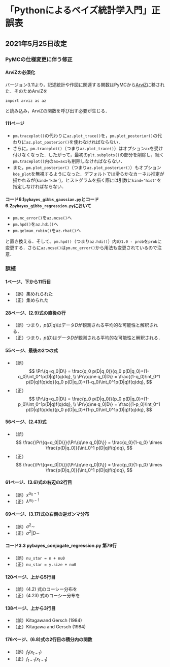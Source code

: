 # 「Pythonによるベイズ統計学入門」正誤表

## 2021年5月25日改定

### PyMCの仕様変更に伴う修正

#### ArviZの必須化

バージョン3.11より，記述統計や作図に関連する関数はPyMCから[ArviZ](https://arviz-devs.github.io/arviz/index.html)に移された．そのためArviZを

```IPython
import arviz as az
```

と読み込み，ArviZの関数を呼び出す必要が生じる．

#### 111ページ

+ `pm.traceplot()`の代わりに`az.plot_trace()`を，`pm.plot_posterior()`の代わりに`az.plot_posterior()`を使わなければならない．
+ さらに，`pm.traceplot()`（つまり`az.plot_trace()`）はオプション`ax`を受け付けなくなった．したがって，最初の`plt.subplots()`の部分を削除し，続く`pm.traceplot()`内の`ax=ax1`も削除しなければならない．
+ また，`pm.plot_posterior()`（つまり`az.plot_posterior()`）もオプション`kde_plot`を無視するようになった．デフォルトでは滑らかなカーネル推定が描かれるが(`kind='kde'`)，ヒストグラムを描く際には引数に`kind='hist'`を指定しなければならない．

#### コード6.1`pybayes_gibbs_gaussian.py`とコード6.2`pybayes_gibbs_regression.py`において

+ `pm.mc_error()`を`az.mcse()`へ
+ `pm.hpd()`を`az.hdi()`へ
+ `pm.gelman_rubin()`を`az.rhat()`へ

と置き換える．そして、`pm.hpd()`（つまり`az.hdi()`）内の`1.0 - prob`を`prob`に変更する．さらに`az.mcse()`は`pm.mc_error()`から用法も変更されているので注意．

### 誤植

#### 1ページ、下から11行目

+ （誤）集めれられた
+ （正）集められた

#### 28ページ、(2.9)式の直後の行

+ （誤）つまり，$p(D|q)$はデータ$D$が観測される平均的な可能性と解釈される．
+ （正）つまり，$p(D)$はデータ$D$が観測される平均的な可能性と解釈される．

#### 55ページ、最後の2つの式

+ （誤）
$$
 \Pr\{q=q_0|D\}
 = \frac{q_0 p(D|q_0)}{q_0 p(D|q_0)+(1-q_0)\int_0^1p(D|q)f(q)dq}, \\
 \Pr\{q\ne q_0|D\}
 = \frac{(1-q_0)\int_0^1 p(D|q)f(q)dq}{q_0 p(D|q_0)+(1-q_0)\int_0^1p(D|q)f(q)dq},
$$
+ （正）
$$
 \Pr\{q=q_0|D\}
 = \frac{p_0 p(D|q_0)}{p_0 p(D|q_0)+(1-p_0)\int_0^1p(D|q)f(q)dq}, \\
 \Pr\{q\ne q_0|D\}
 = \frac{(1-p_0)\int_0^1 p(D|q)f(q)dq}{p_0 p(D|q_0)+(1-p_0)\int_0^1p(D|q)f(q)dq},
$$

#### 56ページ、(2.43)式

+ （誤）
$$
 \frac{\Pr\{q=q_0|D\}}{\Pr\{q\ne q_0|D\}}
 = \frac{q_0}{1-q_0} \times \frac{p(D|q_0)}{\int_0^1 p(D|q)f(q)dq},
$$
+ （正）
$$
 \frac{\Pr\{q=q_0|D\}}{\Pr\{q\ne q_0|D\}}
 = \frac{p_0}{1-p_0} \times \frac{p(D|q_0)}{\int_0^1 p(D|q)f(q)dq},
$$

#### 61ページ、(3.6)式の右辺の2行目

+ （誤）$x^{\alpha_0-1}$
+ （正）$\lambda^{\alpha_0-1}$
#### 69ページ、(3.17)式の右側の逆ガンマ分布

+ （誤）$\sigma^2\sim$
+ （正）$\sigma^2|D\sim$

#### コード3.3 pybayes\_conjugate\_regression.py 第79行

+ （誤）`nu_star = n + nu0`
+ （正）`nu_star = y.size + nu0`

#### 120ページ、上から5行目

+ （誤）(4.2) 式のコーシー分布を
+ （正）(4.23) 式のコーシー分布を

#### 138ページ、上から3行目

+ （誤）Kitagawand Gersch (1984)
+ （正）Kitagawa and Gersch (1984)

#### 176ページ、(6.8)式の2行目の積分内の関数

+ （誤）$f_t(x_{t-1})$
+ （正）$f_{t-1}(x_{t-1})$
